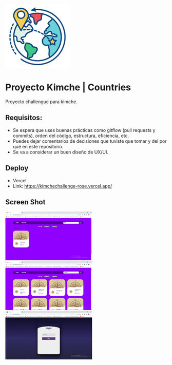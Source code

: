 <div>
    <img style="width:200px" src="https://github.com/Neider-Urbano/kimchechallenge/blob/main/public/icono.png" alt="logo"/>
</div>


# Proyecto Kimche | Countries
Proyecto challengue  para kimche.

## Requisitos:
- Se espera que uses buenas prácticas como gitflow (pull requests y commits), orden del código, estructura, eficiencia, etc.
- Puedes dejar comentarios de decisiones que tuviste que tomar y del por qué en este repositorio.
- Se va a considerar un buen diseño de UX/UI.

## Deploy
- Vercel
- Link: https://kimchechallenge-rose.vercel.app/


## Screen Shot

<div>
    <img style="width:270px" src="https://github.com/Neider-Urbano/kimchechallenge/blob/main/src/assets/images/img2.png" alt="screenshot0"/>
    <img style="width:270px" src="https://github.com/Neider-Urbano/kimchechallenge/blob/main/src/assets/images/img1.png" alt="screenshot1"/>
    <img style="width:270px" src="https://github.com/Neider-Urbano/kimchechallenge/blob/main/src/assets/images/img3.png" alt="screenshot2"/>
</div>
